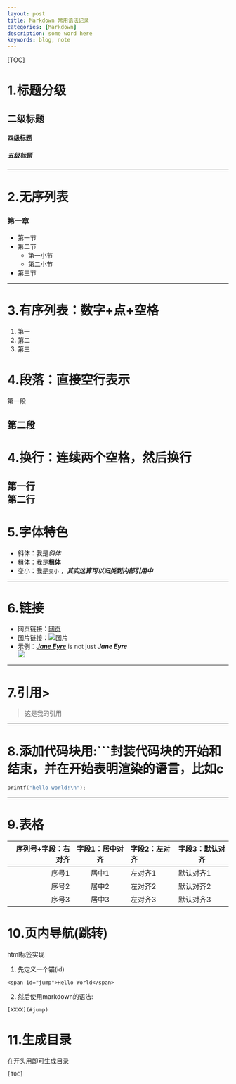 ```yaml
---
layout: post
title: Markdown 常用语法记录
categories: [Markdown]
description: some word here
keywords: blog, note
---
```


[TOC]

# 1.标题分级
## 二级标题

#### 四级标题
##### 五级标题

---
# 2.无序列表
### 第一章
* 第一节
* 第二节
    * 第一小节
    * 第二小节
* 第三节

---
# 3.有序列表：数字+点+空格
1. 第一  
2. 第二
3. 第三

# 4.段落：直接空行表示
第一段

第二段
---
# 4.换行：连续两个空格，然后换行
第一行  
第二行  
---

# 5.字体特色
* 斜体：我是*斜体*
* 粗体：我是**粗体**
* 变小：我是`变小` ，***其实这算可以归类到内部引用中***

---

# 6.链接
* 网页链接：[网页](链接)
* 图片链接：![图片](链接)  
* 示例：[***Jane Eyre***](http://book.douban.com/subject/1141406/) is not just ***Jane Eyre***  
![](http://img3.douban.com/mpic/s1108264.jpg)  

---
# 7.引用>
>这是我的引用

---
# 8.添加代码块用:```封装代码块的开始和结束，并在开始表明渲染的语言，比如c
```c
printf("hello world!\n");

```
---
# 9.表格
|序列号+字段：右对齐|字段1：居中对齐|字段2：左对齐|字段3：默认对齐|
|------------------:|:-------------:|:------------|---------------|
|序号1|居中1|左对齐1|默认对齐1|
|序号2|居中2|左对齐2|默认对齐2|
|序号3|居中3|左对齐3|默认对齐3|

# 10.页内导航(跳转)
html标签实现

1. 先定义一个锚(id)
```
<span id="jump">Hello World</span>
```

2. 然后使用markdown的语法:
```
[XXXX](#jump)
```
    
# 11.生成目录
在开头用即可生成目录
```
[TOC]
```






